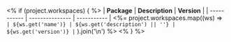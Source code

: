 <% if (project.workspaces) { %>
| **Package** | **Description** | **Version** |
| ----------- | --------------- | ----------- |
<%= project.workspaces.map((ws) =>
`| ${ws.get('name')} | ${ws.get('description') || ''} | ${ws.get('version')} |`
).join('\n') %>
<% } %>
